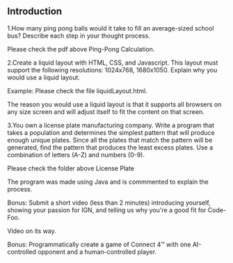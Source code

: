 ## Introduction

1.How many ping pong balls would it take to fill an average-sized school bus? Describe each step in your thought process.

   Please check the pdf above Ping-Pong Calculation.

2.Create a liquid layout with HTML, CSS, and Javascript. This layout must support the following resolutions: 1024x768, 1680x1050. 
Explain why you would use a liquid layout.

   Example: Please check the file liquidLayout.html.

   The reason you would use a liquid layout is that it supports all browsers on any size screen and will adjust itself to fit the content on that screen.

3.You own a license plate manufacturing company. Write a program that takes a population and determines the simplest pattern that will produce enough unique plates. Since all the plates that match the pattern will be generated, find the pattern that produces the least excess plates. Use a combination of letters (A-Z) and numbers (0-9).

   Please check the folder above License Plate

   The program was made using Java and is commmented to explain the process.

Bonus: Submit a short video (less than 2 minutes) introducing yourself, showing your passion for IGN, and telling us why you're a good fit for Code-Foo.

   Video on its way.

Bonus: Programmatically create a game of Connect 4™ with one AI-controlled opponent and a human-controlled player.
